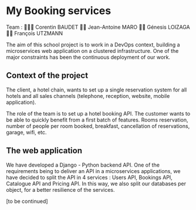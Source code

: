 # My Booking services
Team :
👨🏼‍🦱 Corentin BAUDET
👦🏻 Jean-Antoine MARO
👩🏻 Génesis LOIZAGA
🧔🏻 François UTZMANN

The aim of this school project is to work in a DevOps context, building a microservices web application on a clustered infrastructure. One of the major constraints has been the continuous deployment of our work.

## Context of the project

The client, a hotel chain, wants to set up a single reservation system for all hotels and all sales channels (telephone, reception, website, mobile application).

The role of the team is to set up a hotel booking API. The customer wants to be able to quickly benefit from a first batch of features. Rooms reservation, number of people per room booked, breakfast, cancellation of reservations, garage, wifi, etc.

## The web application

We have developed a Django - Python backend API. One of the requirements being to deliver an API in a microservices applications, we have decided to split the API in 4 services : Users API, Bookings API, Catalogue API and Pricing API. In this way, we also split our databases per object, for a better resilience of the services.

[to be continued]
